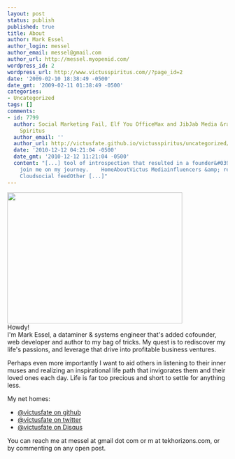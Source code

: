 ```yaml
---
layout: post
status: publish
published: true
title: About
author: Mark Essel
author_login: messel
author_email: messel@gmail.com
author_url: http://messel.myopenid.com/
wordpress_id: 2
wordpress_url: http://www.victusspiritus.com//?page_id=2
date: '2009-02-10 18:38:49 -0500'
date_gmt: '2009-02-11 01:38:49 -0500'
categories:
- Uncategorized
tags: []
comments:
- id: 7799
  author: Social Marketing Fail, Elf You OfficeMax and JibJab Media &raquo; Victus
    Spiritus
  author_email: ''
  author_url: http://victusfate.github.io/victusspiritus/uncategorized/2010/12/12/social-marketing-fail-elf-you-officemax-and-jibjab-media/
  date: '2010-12-12 04:21:04 -0500'
  date_gmt: '2010-12-12 11:21:04 -0500'
  content: "[...] tool of introspection that resulted in a founder&#039;s quest. Please
    join me on my journey.    HomeAboutVictus Mediainfluencers &amp; recent commentsTag
    Cloudsocial feedOther [...]"
---
```

<p><a href="{{ site.url }}/assets/2009/02/MichelleAndMeJustMarried1.jpeg"><img class="aligncenter size-full wp-image-4217" title="MichelleAndMeJustMarried" src="{{ site.url }}/assets/2009/02/MichelleAndMeJustMarried1.jpeg" alt="" width="400" height="300" /></a><br />
Howdy!<br />
I'm Mark Essel, a dataminer &amp; systems engineer that's added cofounder, web developer and author to my bag of tricks. My quest is to rediscover my life's passions, and leverage that drive into profitable business ventures.</p>
<p>Perhaps even more importantly I want to aid others in listening to their inner muses and realizing an inspirational life path that invigorates them and their loved ones each day. Life is far too precious and short to settle for anything less.</p>
<p>My net homes:</p>
<ul>
<li><a href="http://github.com/victusfate">@victusfate on github</a></li>
<li><a href="http://twitter.com/victusfate">@victusfate on twitter</a></li>
<li><a href="http://disqus.com/victusfate/">@victusfate on Disqus</a></li>
</ul>
<p>You can reach me at messel at gmail dot com or m at tekhorizons.com, or by commenting on any open post.</p>

